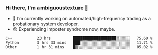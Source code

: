 ### Hi there, I'm ambiguoustexture 👋

<!--
**ambiguoustexture/ambiguoustexture** is a ✨ _special_ ✨ repository because its `README.md` (this file) appears on your GitHub profile.

Here are some ideas to get you started:
-->
- 🔭 I’m currently working on automated/high-frequency trading as a probationary system developer.
- :worried: Experiencing imposter syndrome now, maybe.

<!--START_SECTION:waka-->

```text
C++           23 hrs          ███████████████████░░░░░░   75.60 %
Python        3 hrs 33 mins   ███░░░░░░░░░░░░░░░░░░░░░░   11.71 %
Other         1 hr 31 mins    █▒░░░░░░░░░░░░░░░░░░░░░░░   05.02 %
```

<!--END_SECTION:waka-->
